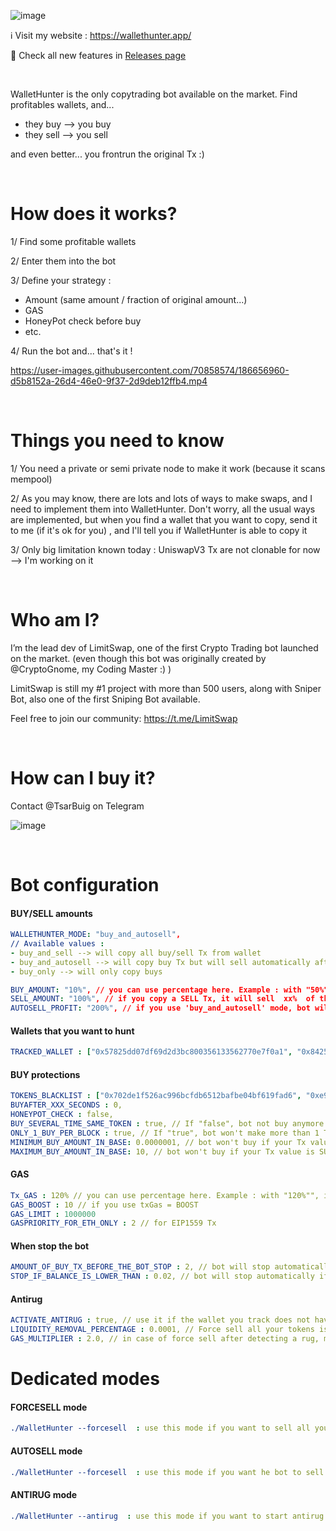 ![image](https://user-images.githubusercontent.com/70858574/190273360-85035735-dd90-45a7-bb9a-d48a9c7064ed.png)

ℹ️ Visit my website : https://wallethunter.app/

📖 Check all new features in [Releases page](https://github.com/tsarbuig/WalletHunter/releases)

&nbsp;

WalletHunter is the only copytrading bot available on the market. Find profitables wallets, and...
- they buy  --> you buy 
- they sell --> you sell

and even better... you frontrun the original Tx :)

&nbsp;

# How does it works?
1/ Find some profitable wallets

2/ Enter them into the bot

3/ Define your strategy :
- Amount (same amount / fraction of original amount...)
- GAS
- HoneyPot check before buy
- etc.

4/ Run the bot
and... that's it !

https://user-images.githubusercontent.com/70858574/186656960-d5b8152a-26d4-46e0-9f37-2d9deb12ffb4.mp4


&nbsp;

# Things you need to know
1/ You need a private or semi private node to make it work (because it scans mempool)

2/ As you may know, there are lots and lots of ways to make swaps, and I need to implement them into WalletHunter.
Don't worry, all the usual ways are implemented, but when you find a wallet that you want to copy, send it to me (if it's ok for you) , and I'll tell you if WalletHunter is able to copy it

3/ Only big limitation known today : UniswapV3 Tx are not clonable for now --> I'm working on it

&nbsp;

# Who am I?
I’m the lead dev of LimitSwap, one of the first Crypto Trading bot launched on the market.
(even though this bot was originally created by @CryptoGnome, my Coding Master :) )

LimitSwap is still my #1 project with more than 500 users, along with Sniper Bot, also one of the first Sniping Bot available.

Feel free to join our community:  https://t.me/LimitSwap 


&nbsp;

# How can I buy it?
Contact @TsarBuig on Telegram

![image](https://user-images.githubusercontent.com/70858574/186655675-dc18f57a-868b-4eab-9460-22efa9feccc9.png)

&nbsp;

# Bot configuration

#### BUY/SELL amounts
```yaml
WALLETHUNTER_MODE: "buy_and_autosell", 
// Available values : 
- buy_and_sell --> will copy all buy/sell Tx from wallet
- buy_and_autosell --> will copy buy Tx but will sell automatically after xx% of profit. Target is defined by AUTOSELL_PROFIT parameter
- buy_only --> will only copy buys

BUY_AMOUNT: "10%", // you can use percentage here. Example : with "50%"", if tracked wallet buys 1 BNB, you will buy 0.5 BNB
SELL_AMOUNT: "100%", // if you copy a SELL Tx, it will sell  xx%  of the amount of those tokens that you hold in your wallet. You can also enter "same_as_tx" to use same value than the wallet you hunt
AUTOSELL_PROFIT: "200%", // if you use 'buy_and_autosell' mode, bot will automatically sell token when price has reached buyprice * AUTOSELL_PROFIT

```

#### Wallets that you want to hunt
```yaml
TRACKED_WALLET : ["0x57825dd07df69d2d3bc800356133562770e7f0a1", "0x842550340af19d6e1af4cc1083a25e9c83c26f05"],
```

#### BUY protections
```yaml
TOKENS_BLACKLIST : ["0x702de1f526ac996bcfdb6512bafbe04bf619fad6", "0xe9e7cea3dedca5984780bafc599bd69add087d56", "0x55d398326f99059ff775485246999027b3197955", "0x8ac76a51cc950d9822d68b83fe1ad97b32cd580d"], // Tokens you don't want to buy. It's a list : you can enter several tokens that you don't want to trade
BUYAFTER_XXX_SECONDS : 0, 
HONEYPOT_CHECK : false, 
BUY_SEVERAL_TIME_SAME_TOKEN : true, // If "false", bot not buy anymore the token if you've already bought it before
ONLY_1_BUY_PER_BLOCK : true, // If "true", bot won't make more than 1 Tx per block. Set it to "false" if you want to track super-fast wallets with more than 1 Tx per block 
MINIMUM_BUY_AMOUNT_IN_BASE: 0.0000001, // bot won't buy if your Tx value is INFERIOR to this value (in ETH, BNB...)
MAXIMUM_BUY_AMOUNT_IN_BASE: 10, // bot won't buy if your Tx value is SUPERIOR to this value (in ETH, BNB...)
```

#### GAS  
```yaml
Tx_GAS : 120% // you can use percentage here. Example : with "120%"", if tracked wallet uses GAS = 10, you will use GAS = 12
GAS_BOOST : 10 // if you use txGas = BOOST
GAS_LIMIT : 1000000
GASPRIORITY_FOR_ETH_ONLY : 2 // for EIP1559 Tx
```

#### When stop the bot
```yaml
AMOUNT_OF_BUY_TX_BEFORE_THE_BOT_STOP : 2, // bot will stop automatically after this amount of BUY Tx made in a row
STOP_IF_BALANCE_IS_LOWER_THAN : 0.02, // bot will stop automatically if balance goes under this amount (to avoid being scammed by honeypot)
```

#### Antirug
```yaml
ACTIVATE_ANTIRUG : true, // use it if the wallet you track does not have its own antirug protection
LIQUIDITY_REMOVAL_PERCENTAGE : 0.0001, // Force sell all your tokens is liquidity removal > LIQUIDITY_REMOVAL_PERCENTAGE
GAS_MULTIPLIER : 2.0, // in case of force sell after detecting a rug, multiply original Tx Gas by GAS_MULTIPLIER
```

# Dedicated modes

#### FORCESELL mode
```yaml
./WalletHunter --forcesell  : use this mode if you want to sell all your tokens in 1 click
```

#### AUTOSELL mode
```yaml
./WalletHunter --forcesell  : use this mode if you want he bot to sell all your tokens after a xx% profit 
```

#### ANTIRUG mode
```yaml
./WalletHunter --antirug  : use this mode if you want to start antirug mode on a token you already hold
```
